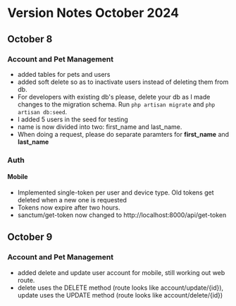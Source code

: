 # Version Notes October 2024
## October 8

### Account and Pet Management
- added tables for pets and users
- added soft delete so as to inactivate users instead of deleting them from db.
- For developers with existing db's please, delete your db as I made changes to the migration schema. Run ```php artisan migrate``` and ```php artisan db:seed```. 
- I added 5 users in the seed for testing
- name is now divided into two: first_name and last_name. 
- When doing a request, please do separate paramters for **first_name** and **last_name**

### Auth
#### Mobile
- Implemented single-token per user and device type. Old tokens get deleted when a new one is requested
- Tokens now expire after two hours.
- sanctum/get-token now changed to http://localhost:8000/api/get-token

## October 9

### Account and Pet Management
- added delete and update user account for mobile, still working out web route.
- delete uses the DELETE method (route looks like account/update/{id}), update uses the UPDATE method (route looks like account/delete/{id})
